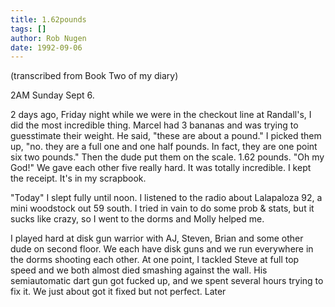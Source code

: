 ```yaml
---
title: 1.62pounds
tags: []
author: Rob Nugen
date: 1992-09-06
---
```


<p class=note>(transcribed from Book Two of my diary)

<p class=date>2AM Sunday Sept 6.</p>

<p>2 days ago, Friday night while we were in the checkout line at
Randall's, I did the most incredible thing.  Marcel had 3 bananas and
was trying to guesstimate their weight.  He said, "these are about a
pound."  I picked them up, "no. they are a full one and one half
pounds.  In fact, they are one point six two pounds."  Then the dude
put them on the scale.  1.62 pounds.  "Oh my God!" We gave each other
five really hard.  It was totally incredible.  I kept the receipt.
It's in my scrapbook.</p>

<p>"Today" I slept fully until noon.  I listened to the radio about
Lalapaloza 92, a mini woodstock out 59 south.  I tried in vain to do
some prob & stats, but it sucks like crazy, so I went to the dorms and
Molly helped me.</p>

<p>I played hard at disk gun warrior with AJ, Steven, Brian and some
other dude on second floor.  We each have disk guns and we run
everywhere in the dorms shooting each other.  At one point, I tackled
Steve at full top speed and we both almost died smashing against the
wall.  His semiautomatic dart gun got fucked up, and we spent several
hours trying to fix it.  We just about got it fixed but not perfect.
Later</p>
